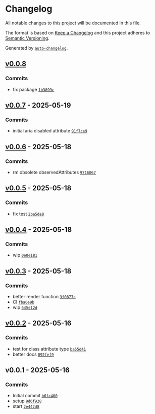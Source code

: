 # Changelog

All notable changes to this project will be documented in this file.

The format is based on [Keep a Changelog](https://keepachangelog.com/en/1.0.0/)
and this project adheres to [Semantic Versioning](https://semver.org/spec/v2.0.0.html).

Generated by [`auto-changelog`](https://github.com/CookPete/auto-changelog).

## [v0.0.8](https://github.com/substrate-system/input/compare/v0.0.7...v0.0.8)

### Commits

- fix package [`1b3899c`](https://github.com/substrate-system/input/commit/1b3899c4e73bb98b7d69363204d9ef59ae769872)

## [v0.0.7](https://github.com/substrate-system/input/compare/v0.0.6...v0.0.7) - 2025-05-19

### Commits

- initial aria disabled attribute [`91f7ce9`](https://github.com/substrate-system/input/commit/91f7ce95aa24c02f818db9463dc13ac4675be996)

## [v0.0.6](https://github.com/substrate-system/input/compare/v0.0.5...v0.0.6) - 2025-05-18

### Commits

- rm obsolete observedAttributes [`9716067`](https://github.com/substrate-system/input/commit/9716067c3abc18b2942202e8d1e5b4634388d7ef)

## [v0.0.5](https://github.com/substrate-system/input/compare/v0.0.4...v0.0.5) - 2025-05-18

### Commits

- fix test [`2ba5de8`](https://github.com/substrate-system/input/commit/2ba5de8260fa18a44f53b000c346e899fb334c57)

## [v0.0.4](https://github.com/substrate-system/input/compare/v0.0.3...v0.0.4) - 2025-05-18

### Commits

- wip [`0e0e181`](https://github.com/substrate-system/input/commit/0e0e1815d128b7e87841005dc8be7ce1ce968e86)

## [v0.0.3](https://github.com/substrate-system/input/compare/v0.0.2...v0.0.3) - 2025-05-18

### Commits

- better render function [`3f0877c`](https://github.com/substrate-system/input/commit/3f0877cda2b82f215133937ff0bf5a09b77e6232)
- CI [`fba0e9b`](https://github.com/substrate-system/input/commit/fba0e9b3502bbf2216f2c44eeacbb8519e15d45e)
- wip [`645e12d`](https://github.com/substrate-system/input/commit/645e12d2c53ab9613b6c36af6656dded65f01a93)

## [v0.0.2](https://github.com/substrate-system/input/compare/v0.0.1...v0.0.2) - 2025-05-16

### Commits

- test for class attribute type [`ba55d41`](https://github.com/substrate-system/input/commit/ba55d41ba0626c0bda10d83bb5521bf5f39c0e0f)
- better docs [`092fef9`](https://github.com/substrate-system/input/commit/092fef9a72afacf35c5e7516e10e7201ab41ce7d)

## v0.0.1 - 2025-05-16

### Commits

- Initial commit [`b6fc400`](https://github.com/substrate-system/input/commit/b6fc400f3c7055782344f728bc1dc84684ed35b1)
- setup [`9d6f928`](https://github.com/substrate-system/input/commit/9d6f9289577c9a78b4cc60bf78e2eeffbee12b39)
- start [`2e442d8`](https://github.com/substrate-system/input/commit/2e442d8163bb518ad5cccbf008e91db19d434c21)
